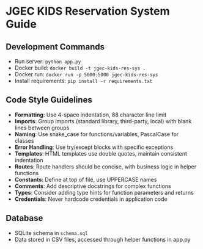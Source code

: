 # JGEC KIDS Reservation System Guide

## Development Commands
- Run server: `python app.py`
- Docker build: `docker build -t jgec-kids-res-sys .`
- Docker run: `docker run -p 5000:5000 jgec-kids-res-sys`
- Install requirements: `pip install -r requirements.txt`

## Code Style Guidelines
- **Formatting**: Use 4-space indentation, 88 character line limit
- **Imports**: Group imports (standard library, third-party, local) with blank lines between groups
- **Naming**: Use snake_case for functions/variables, PascalCase for classes
- **Error Handling**: Use try/except blocks with specific exceptions
- **Templates**: HTML templates use double quotes, maintain consistent indentation
- **Routes**: Route handlers should be concise, with business logic in helper functions
- **Constants**: Define at top of file, use UPPERCASE names
- **Comments**: Add descriptive docstrings for complex functions
- **Types**: Consider adding type hints for function parameters and returns
- **Credentials**: Never hardcode credentials in application code

## Database
- SQLite schema in `schema.sql`
- Data stored in CSV files, accessed through helper functions in app.py